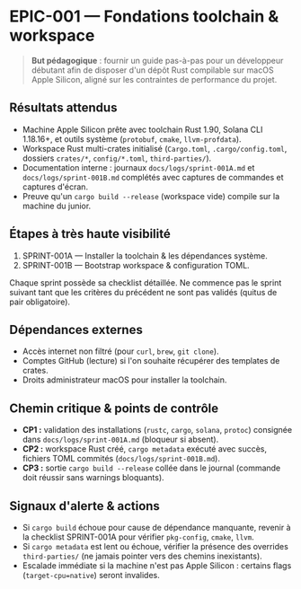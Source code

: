# EPIC-001 — Fondations toolchain & workspace

> **But pédagogique** : fournir un guide pas-à-pas pour un développeur débutant afin de disposer d'un dépôt Rust compilable sur macOS Apple Silicon, aligné sur les contraintes de performance du projet.

## Résultats attendus
- Machine Apple Silicon prête avec toolchain Rust 1.90, Solana CLI 1.18.16+, et outils système (`protobuf`, `cmake`, `llvm-profdata`).
- Workspace Rust multi-crates initialisé (`Cargo.toml`, `.cargo/config.toml`, dossiers `crates/*`, `config/*.toml`, `third-parties/`).
- Documentation interne : journaux `docs/logs/sprint-001A.md` et `docs/logs/sprint-001B.md` complétés avec captures de commandes et captures d'écran.
- Preuve qu'un `cargo build --release` (workspace vide) compile sur la machine du junior.

## Étapes à très haute visibilité
1. SPRINT-001A — Installer la toolchain & les dépendances système.
2. SPRINT-001B — Bootstrap workspace & configuration TOML.

Chaque sprint possède sa checklist détaillée. Ne commence pas le sprint suivant tant que les critères du précédent ne sont pas validés (quitus de pair obligatoire).

## Dépendances externes
- Accès internet non filtré (pour `curl`, `brew`, `git clone`).
- Comptes GitHub (lecture) si l'on souhaite récupérer des templates de crates.
- Droits administrateur macOS pour installer la toolchain.

## Chemin critique & points de contrôle
- **CP1 :** validation des installations (`rustc`, `cargo`, `solana`, `protoc`) consignée dans `docs/logs/sprint-001A.md` (bloqueur si absent).
- **CP2 :** workspace Rust créé, `cargo metadata` exécuté avec succès, fichiers TOML commités (`docs/logs/sprint-001B.md`).
- **CP3 :** sortie `cargo build --release` collée dans le journal (commande doit réussir sans warnings bloquants).

## Signaux d'alerte & actions
- Si `cargo build` échoue pour cause de dépendance manquante, revenir à la checklist SPRINT-001A pour vérifier `pkg-config`, `cmake`, `llvm`.
- Si `cargo metadata` est lent ou échoue, vérifier la présence des overrides `third-parties/` (ne jamais pointer vers des chemins inexistants).
- Escalade immédiate si la machine n'est pas Apple Silicon : certains flags (`target-cpu=native`) seront invalides.
